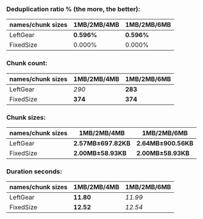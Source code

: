 ### Deduplication ratio % (the more, the better):

| names/chunk sizes | 1MB/2MB/4MB | 1MB/2MB/6MB |
| --------------- | --------- | --------- |
| LeftGear        | **0.596%** | **0.596%** |
| FixedSize       | 0.000%    | 0.000%    |

### Chunk count:

| names/chunk sizes | 1MB/2MB/4MB | 1MB/2MB/6MB |
| --------------- | --------- | --------- |
| LeftGear        | *290*     | **283**   |
| FixedSize       | **374**   | **374**   |

### Chunk sizes:

| names/chunk sizes | 1MB/2MB/4MB        | 1MB/2MB/6MB        |
| --------------- | ------------------ | ------------------ |
| LeftGear        | **2.57MB±697.82KB** | **2.64MB±900.56KB** |
| FixedSize       | **2.00MB±58.93KB** | **2.00MB±58.93KB** |

### Duration seconds:

| names/chunk sizes | 1MB/2MB/4MB | 1MB/2MB/6MB |
| --------------- | --------- | --------- |
| LeftGear        | **11.80** | *11.99*   |
| FixedSize       | **12.52** | *12.54*   |
